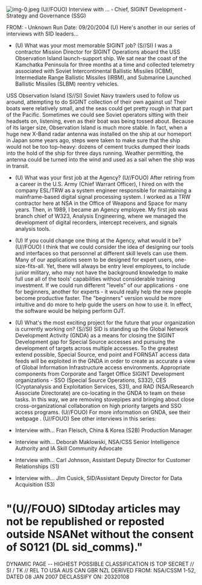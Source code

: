 ![img-0.jpeg](img-0.jpeg)
(U//FOUO) Interview with ... $\square$ Chief, SIGINT Development - Strategy and Governance (SSG)

FROM: $\square$
Unknown
Run Date: 09/20/2004
(U) Here's another in our series of interviews with SID leaders...

- (U) What was your most memorable SIGINT job?
(S//SI) I was a contractor Mission Director for SIGINT Operations aboard the USS Observation Island launch-support ship. We sat near the coast of the Kamchatka Peninsula for three months at a time and collected telemetry associated with Soviet Intercontinental Ballistic Missiles (ICBM), Intermediate Range Ballistic Missiles (IRBM), and Submarine Launched Ballistic Missiles (SLBM) reentry vehicles.

USS Observation Island
(S//SI) Soviet Navy trawlers used to follow us around, attempting to do SIGINT collection of their own against us! Their boats were relatively small, and the seas could get pretty rough in that part of the Pacific. Sometimes we could see Soviet operators sitting with their headsets on, listening, even as their boat was being tossed about. Because of its larger size, Observation Island is much more stable. In fact, when a huge new X-Band radar antenna was installed on the ship at our homeport in Japan some years ago, steps were taken to make sure that the ship would not be too top-heavy: dozens of cement trucks dumped their loads into the hold of the ship for three days running. Weather permitting, the antenna could be turned into the wind and used as a sail when the ship was in transit.

- (U) What was your first job at the Agency?
(U//FOUO) After retiring from a career in the U.S. Army (Chief Warrant Officer), I hired on with the company ESL/TRW as a system engineer responsible for maintaining a mainframe-based digital signal processing system. I worked as a TRW contractor here at NSA in the Office of Weapons and Space for many years. Then, in 1989, I became an Agency employee. My first job was branch chief of W323, Analysis Engineering, where we managed the development of digital recorders, intercept receivers, and signals analysis tools.
- (U) If you could change one thing at the Agency, what would it be?
(U//FOUO) I think that we could consider the idea of designing our tools and interfaces so that personnel at different skill levels can use them. Many of our applications seem to be designed for expert users, one-size-fits-all. Yet, there will always be entry level employees, to include junior military, who may not have the background knowledge to make full use all of the tools' capabilities without considerable training investment. If we could run different "levels" of our applications - one for beginners, another for experts - it would really help the new people become productive faster. The "beginners" version would be more intuitive and do more to help guide the users on how to use it. In effect, the software would be helping perform OJT.
- (U) What's the most exciting project for the future that your organization is currently working on?
(S//SI) SID is standing up the Global Network Development Activity (GNDA) as a means for closing the SIGINT Development gap for Special Source accesses and pursuing the development of targets across multiple accesses. To the greatest extend possible, Special Source, end point and FORNSAT access data feeds will be exploited in the GNDA in order to create as accurate a view of Global Information Infrastructure access environments. Appropriate components from
Corporate and Target Office SIGINT Development organizations - SSO (Special Source Operations, S332), CES (Cryptanalysis and Exploitation Services, S31), and RAD (NSA/Research Associate Directorate) are co-locating in the GNDA to team on these tasks. In this way, we are removing stovepipes and bringing about close cross-organizational collaboration on high priority targets and SSO access programs.
(U//FOUO) For more information on GNDA, see their webpage .
(U//FOUO) See other interviews in this series:

- Interview with... Fran Fleisch, China \& Korea (S2B) Production Manager
- Interview with... Deborah Maklowski, NSA/CSS Senior Intelligence Authority and IA Skill Community Advocate
- Interview with... Carl Johnson, Assistant Deputy Director for Customer Relationships (S1)
- Interview with... JIm Cusick, SID/Assistant Deputy Director for Data Acquisition (S3)


# "(U//FOUO) SIDtoday articles may not be republished or reposted outside NSANet without the consent of S0121 (DL sid_comms)." 

DYNAMIC PAGE -- HIGHEST POSSIBLE CLASSIFICATION IS
TOP SECRET // SI / TK // REL TO USA AUS CAN GBR NZL
DERIVED FROM: NSA/CSSM 1-52, DATED 08 JAN 2007 DECLASSIFY ON: 20320108
